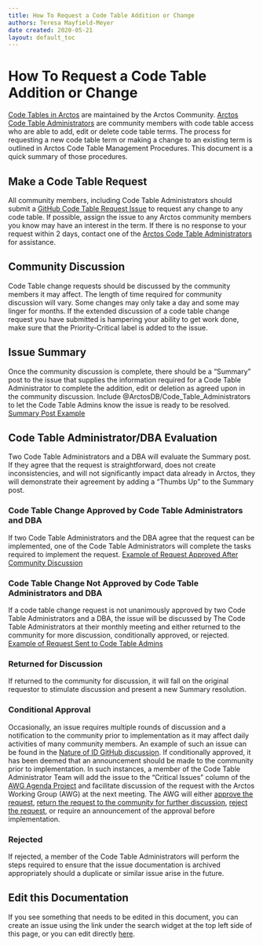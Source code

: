 ```yaml
---
title: How To Request a Code Table Addition or Change
authors: Teresa Mayfield-Meyer
date created: 2020-05-21
layout: default_toc
---
```

# How To Request a Code Table Addition or Change

[Code Tables in Arctos](http://arctos.database.museum/info/ctDocumentation.cfm) are maintained by the Arctos Community. [Arctos Code Table Administrators](http://arctos.database.museum/agent.cfm?agent_id=21327088&agent_name=Arctos%20Code%20Table%20Administrators) are community members with code table access who are able to add, edit or delete code table terms. The process for requesting a new code table term or making a change to an existing term is outlined in Arctos Code Table Management Procedures. This document is a quick summary of those procedures.

## Make a Code Table Request
All community members, including Code Table Administrators should submit a [GitHub Code Table Request Issue](https://github.com/ArctosDB/arctos/issues/new?assignees=&labels=&template=authority-request.md&title=) to request any change to any code table. If possible, assign the issue to any Arctos community members you know may have an interest in the term. If there is no response to your request within 2 days, contact one of the [Arctos Code Table Administrators](http://arctos.database.museum/agent.cfm?agent_id=21327088&agent_name=Arctos%20Code%20Table%20Administrators) for assistance.

## Community Discussion 
Code Table change requests should be discussed by the community members it may affect. The length of time required for community discussion will vary. Some changes may only take a day and some may linger for months. If the extended discussion of a code table change request you have submitted is hampering your ability to get work done, make sure that the Priority-Critical label is added to the issue.

## Issue Summary 
Once the community discussion is complete, there should be a “Summary” post to the issue that supplies the information required for a Code Table Administrator to complete the addition, edit or deletion as agreed upon in the community discussion. Include @ArctosDB/Code_Table_Administrators to let the Code Table Admins know the issue is ready to be resolved. [Summary Post Example](https://github.com/ArctosDB/arctos/issues/2137#issuecomment-548500471)

## Code Table Administrator/DBA Evaluation
Two Code Table Administrators and a DBA will evaluate the Summary post. If they agree that the request is straightforward, does not create inconsistencies, and will not significantly impact data already in Arctos, they will demonstrate their agreement by adding a “Thumbs Up” to the Summary post. 

### Code Table Change Approved by Code Table Administrators and DBA 
If two Code Table Administrators and the DBA agree that the request can be implemented, one of the Code Table Administrators will complete the tasks required to implement the request. [Example of Request Approved After Community Discussion](https://github.com/ArctosDB/arctos/issues/2137#issuecomment-548500471)

### Code Table Change Not Approved by Code Table Administrators and DBA 
If a code table change request is not unanimously approved by two Code Table Administrators and a DBA, the issue will be discussed by The Code Table Administrators at their monthly meeting and either returned to the community for more discussion, conditionally approved, or rejected. [Example of Request Sent to Code Table Admins](https://github.com/ArctosDB/arctos/issues/2579)

### Returned for Discussion 
If returned to the community for discussion, it will fall on the original requestor to stimulate discussion and present a new Summary resolution.

### Conditional Approval 
Occasionally, an issue requires multiple rounds of discussion and a notification to the community prior to implementation as it may affect daily activities of many community members. An example of such an issue can be found in the [Nature of ID GitHub discussion](https://github.com/ArctosDB/arctos/issues/2579). If conditionally approved, it has been deemed that an announcement should be made to the community prior to implementation. In such instances, a member of the Code Table Administrator Team will add the issue to the “Critical Issues” column of the [AWG Agenda Project](https://github.com/ArctosDB/arctos/projects/6) and facilitate discussion of the request with the Arctos Working Group (AWG) at the next meeting. The AWG will either [approve the request](###Code-Table-Change-Approved-by-Code-Table-Administrators-and-DBA), [return the request to the community for further discussion](###Returned-for-Discussion), [reject the request](###Rejected), or require an announcement of the approval before implementation.

### Rejected 
If rejected, a member of the Code Table Administrators will perform the steps required to ensure that the issue documentation is archived appropriately should a duplicate or similar issue arise in the future.

## Edit this Documentation

If you see something that needs to be edited in this document, you can create an issue using the link under the search widget at the top left side of this page, or you can edit directly <a href="https://github.com/ArctosDB/documentation-wiki/edit/gh-pages/_how_to/How-To-Request-A-Code-Table-Change.markdown" target="_blank">here</a>.
